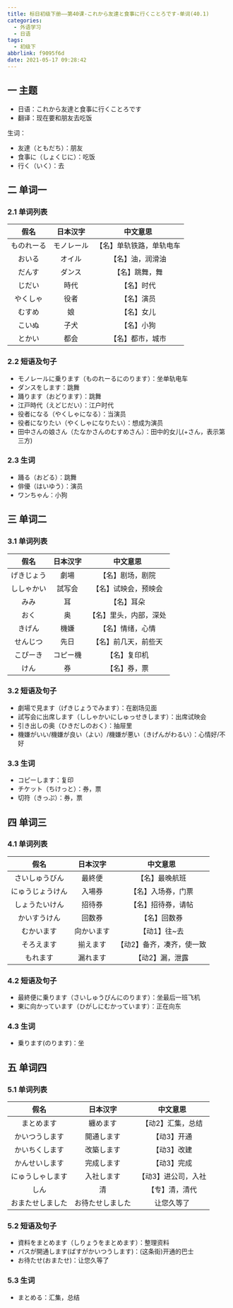```yaml
---
title: 标日初级下册——第40课-これから友達と食事に行くことろです-单词(40.1)
categories:
  - 外语学习
  - 日语
tags:
  - 初级下
abbrlink: f9095f6d
date: 2021-05-17 09:28:42
---
```

## 一 主题

* 日语：これから友達と食事に行くことろです
* 翻译：现在要和朋友去吃饭

<!--more-->

生词：

* 友達（ともだち）：朋友
* 食事に（しょくじに）：吃饭
* 行く（いく）：去

## 二 单词一

### 2.1 单词列表

|    假名    |  日本汉字  |         中文意思         |
| :--------: | :--------: | :----------------------: |
| ものれーる | モノレール | 【名】单轨铁路，单轨电车 |
|   おいる   |   オイル   |     【名】油，润滑油     |
|   だんす   |   ダンス   |      【名】跳舞，舞      |
|   じだい   |    時代    |        【名】时代        |
|  やくしゃ  |    役者    |        【名】演员        |
|   むすめ   |     娘     |        【名】女儿        |
|   こいぬ   |    子犬    |        【名】小狗        |
|   とかい   |    都会    |     【名】都市，城市     |

### 2.2 短语及句子

* モノレールに乗ります（ものれーるにのります）：坐单轨电车
* ダンスをします：跳舞
* 踊ります（おどります）：跳舞
* 江戸時代（えどじだい）：江户时代
* 役者になる（やくしゃになる）：当演员
* 役者になりたい（やくしゃになりたい）：想成为演员
* 田中さんの娘さん（たなかさんのむすめさん）：田中的女儿(+さん，表示第三方)

### 2.3 生词

* 踊る（おどる）：跳舞
* 俳優（はいゆう）：演员
* ワンちゃん：小狗

## 三 单词二

### 3.1 单词列表

|    假名    | 日本汉字 |        中文意思        |
| :--------: | :------: | :--------------------: |
| げきじょう |   劇場   |    【名】剧场，剧院    |
| ししゃかい |  試写会  |  【名】试映会，预映会  |
|    みみ    |    耳    |       【名】耳朵       |
|    おく    |    奥    | 【名】里头，内部，深处 |
|   きげん   |   機嫌   |    【名】情绪，心情    |
|  せんじつ  |   先日   |  【名】前几天，前些天  |
|  こぴーき  | コピー機 |      【名】复印机      |
|    けん    |    券    |      【名】券，票      |

### 3.2 短语及句子

* 劇場で見ます（げきじょうでみます）：在剧场见面
* 試写会に出席します（ししゃかいにしゅっせきします）：出席试映会
* 引き出しの奥（ひきだしのおく）：抽屉里
* 機嫌がいい/機嫌が良い（よい）/機嫌が悪い（きげんがわるい）：心情好/不好

### 3.3 生词

* コピーします：复印
* チケット（ちけっと）：券，票
* 切符（きっぷ）：券，票

## 四 单词三

### 4.1 单词列表

|       假名       |  日本汉字  |         中文意思          |
| :--------------: | :--------: | :-----------------------: |
|  さいしゅうびん  |   最終便   |      【名】最晚航班       |
| にゅうじょうけん |   入場券   |    【名】入场券，门票     |
|  しょうたいけん  |   招待券   |    【名】招待券，请帖     |
|   かいすうけん   |   回数券   |       【名】回数券        |
|    むかいます    | 向かいます |       【动1】往~去        |
|    そろえます    |  揃えます  | 【动2】备齐，凑齐，使一致 |
|     もれます     |  漏れます  |      【动2】漏，泄露      |

### 4.2 短语及句子

* 最終便に乗ります（さいしゅうびんにのります）：坐最后一班飞机
* 東に向かっています（ひがしにむかっています）：正在向东

### 4.3 生词

* 乗ります(のります)：坐

## 五 单词四

### 5.1 单词列表

|       假名       |     日本汉字     |      中文意思       |
| :--------------: | :--------------: | :-----------------: |
|    まとめます    |     纏めます     |  【动2】汇集，总结  |
|  かいつうします  |    開通します    |     【动3】开通     |
|  かいちくします  |    改築します    |     【动3】改建     |
|  かんせいします  |    完成します    |     【动3】完成     |
| にゅうしゃします |    入社します    | 【动3】进公司，入社 |
|       しん       |        清        |   【专】清，清代    |
| おまたせしました | お待たせしました |     让您久等了      |

### 5.2 短语及句子

* 資料をまとめます（しりょうをまとめます）：整理资料
* バスが開通します(ばすがかいつうします)：(这条街)开通的巴士
* お待たせ(おまたせ)：让您久等了

### 5.3 生词

* まとめる：汇集，总结